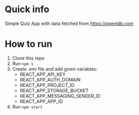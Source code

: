# Quick info
Simple Quiz App with data fetched from https://opentdb.com
# How to run
1. Clone this repo
2. Run ```npm i```
3. Create .env file and add given variables:
   * REACT_APP_API_KEY
   * REACT_APP_AUTH_DOMAIN
   * REACT_APP_PROJECT_ID
   * REACT_APP_STORAGE_BUCKET
   * REACT_APP_MESSAGING_SENDER_ID
   * REACT_APP_APP_ID
5. Run ```npm start```
